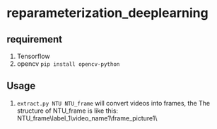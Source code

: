 # reparameterization_deeplearning

## requirement
1. Tensorflow
2. opencv `pip install opencv-python`
## Usage
1. `extract.py NTU NTU_frame` will convert videos into frames, the The structure of NTU_frame is like this:
        NTU_frame\label_1\video_name1\frame_picture1\
            


